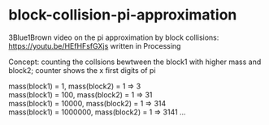 # block-collision-pi-approximation
3Blue1Brown video on the pi approximation by block collisions: https://youtu.be/HEfHFsfGXjs
written in Processing

Concept:
counting the collsions bewtween the block1 with higher mass and block2; counter shows the x first digits of pi

mass(block1) = 1, mass(block2) = 1  => 3                                                                                                   
mass(block1) = 100, mass(block2) = 1  => 31                                                                                               
mass(block1) = 10000, mass(block2) = 1  => 314                                                                                             
mass(block1) = 1000000, mass(block2) = 1  => 3141
...
